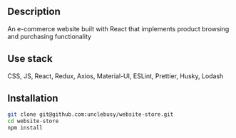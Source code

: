 ## Description
An e-commerce website built with React that implements product browsing and purchasing functionality

## Use stack
CSS, JS, React, Redux, Axios, Material-UI, ESLint, Prettier, Husky, Lodash

## Installation
```sh
git clone git@github.com:unclebusy/website-store.git
cd website-store
npm install
```

